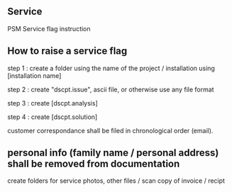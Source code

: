 ## Service
PSM Service flag instruction

## How to raise a service flag

step 1 : create a folder using the name of the project / installation using [installation name]

step 2 : create "dscpt.issue", ascii file, or otherwise use any file format 

step 3 : create [dscpt.analysis]

step 4 : create [dscpt.solution]

customer correspondance shall be filed in chronological order (email). 

## personal info (family name / personal address) shall be removed from documentation

create folders for service photos, other files / scan copy of invoice / recipt  
